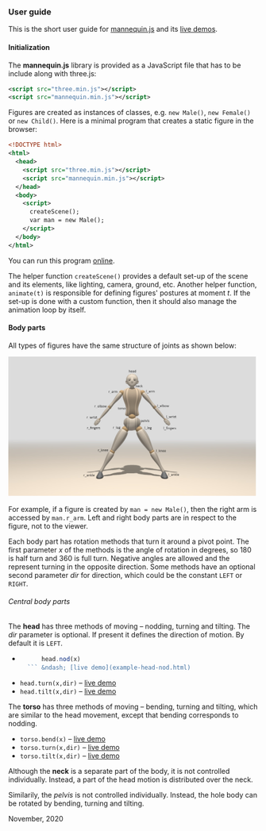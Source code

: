 ### User guide

This is the short user guide for [mannequin.js](../index.md) and its [live demos](../demos).

#### Initialization

The **mannequin.js** library is provided as a JavaScript file that has to
be include along with three.js:

``` xml
<script src="three.min.js"></script>
<script src="mannequin.min.js"></script>
```

Figures are created as instances of classes, e.g. `new Male()`, `new Female()` or
`new Child()`. Here is a minimal program that creates a static figure in the browser:

``` xml
<!DOCTYPE html>
<html>
  <head>
    <script src="three.min.js"></script>
    <script src="mannequin.min.js"></script>
  </head>
  <body>
    <script>
      createScene();
      var man = new Male();
    </script>
  </body>
</html>
```

You can run this program [online](example-minimal.html). 

The helper function `createScene()` provides a default set-up of the scene
and its elements, like lighting, camera, ground, etc. Another helper function,
`animate(t)` is responsible for defining figures' postures at moment *t*. If
the set-up is done with a custom function, then it should also manage the
animation loop by itself.


#### Body parts

All types of figures have the same structure of joints as shown below:

[<img src="snapshots/body-parts.jpg" width="500">](snapshots/body-parts.jpg)

For example, if a figure is created by `man = new Male()`, then the right
arm is accessed by `man.r_arm`. Left and right body parts are in respect
to the figure, not to the viewer.

Each body part has rotation methods that turn it around a pivot point.
The first parameter *x* of the methods is the angle of rotation in degrees,
so 180 is half turn and 360 is full turn. Negative angles are allowed and
the represent turning in the opposite direction. Some methods have an optional
second parameter *dir* for direction, which could be the constant `LEFT` or
`RIGHT`.

###### Central body parts

The **head** has three methods of moving &ndash; nodding, turning and tilting. The *dir* parameter is optional. If present it defines the direction of motion. By default it is `LEFT`.

* ``` javascript
		head.nod(x)
	``` &ndash; [live demo](example-head-nod.html)
* `head.turn(x,dir)` &ndash; [live demo](example-head-turn.html)
* `head.tilt(x,dir)` &ndash; [live demo](example-head-tilt.html)

The **torso** has three methods of moving &ndash; bending, turning and tilting, which are similar to the head movement, except that bending corresponds to nodding.

* `torso.bend(x)` &ndash; [live demo](example-torso-bend.html)
* `torso.turn(x,dir)` &ndash; [live demo](example-head-turn.html)
* `torso.tilt(x,dir)` &ndash; [live demo](example-head-tilt.html)

Although the **neck** is a separate part of the body, it is not controlled individually. Instead, a part of the head motion is distributed over the neck.

Similarily, the *pelvis* is not controlled individually. Instead, the hole body can be rotated by bending, turning and tilting.




November, 2020
